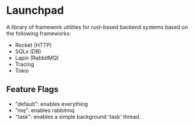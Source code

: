 # Launchpad

A library of framework utilities for rust-based backend systems based on the following frameworks:

- Rocket (HTTP)
- SQLx (DB)
- Lapin (RabbitMQ)
- Tracing
- Tokio

## Feature Flags

- "default": enables everything
- "mq": enables rabbitmq
- "task": enables a simple background 'task' thread.